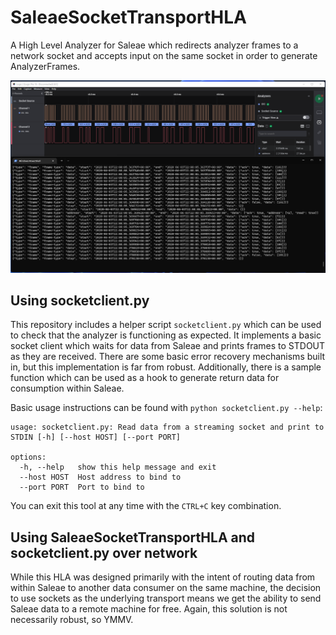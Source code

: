 # SaleaeSocketTransportHLA

A High Level Analyzer for Saleae which redirects analyzer frames to a network socket and accepts input on 
the same socket in order to generate AnalyzerFrames.

![Screenshot of Saleae Logic 2 w/ SaleaeSocketSourceHLA and serialsink.py running in a terminal window](assets/screenshot-1.png)

## Using socketclient.py

This repository includes a helper script `socketclient.py` which can be used to check that the
analyzer is functioning as expected. It implements a basic socket client which waits for data from
Saleae and prints frames to STDOUT as they are received. There are some basic error recovery mechanisms
built in, but this implementation is far from robust. Additionally, there is a sample function which
can be used as a hook to generate return data for consumption within Saleae.

Basic usage instructions can be found with `python socketclient.py --help`:

```
usage: socketclient.py: Read data from a streaming socket and print to STDIN [-h] [--host HOST] [--port PORT]

options:
  -h, --help   show this help message and exit
  --host HOST  Host address to bind to
  --port PORT  Port to bind to
```

You can exit this tool at any time with the `CTRL+C` key combination.

## Using SaleaeSocketTransportHLA and socketclient.py over network

While this HLA was designed primarily with the intent of routing data from within Saleae to another
data consumer on the same machine, the decision to use sockets as the underlying transport means we
get the ability to send Saleae data to a remote machine for free. Again, this solution is not necessarily
robust, so YMMV.
